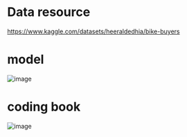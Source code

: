 # Data resource
 https://www.kaggle.com/datasets/heeraldedhia/bike-buyers 
# model
![image](https://github.com/debeaver/Data-Analysis/assets/83124976/1e4c3387-65df-42d6-bb57-db8fad2fd485)
# coding book
![image](https://github.com/debeaver/Data-Analysis/assets/83124976/7d9b813f-8d95-424c-b0fa-f4e702108da4)
